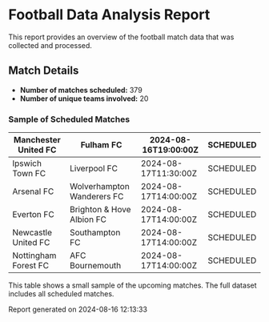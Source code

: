 # Football Data Analysis Report

This report provides an overview of the football match data that was collected and processed.

## Match Details

- **Number of matches scheduled:** 379
- **Number of unique teams involved:** 20

### Sample of Scheduled Matches

| Manchester United FC | Fulham FC | 2024-08-16T19:00:00Z | SCHEDULED |
|---|---|---|---|
| Ipswich Town FC | Liverpool FC | 2024-08-17T11:30:00Z | SCHEDULED |
| Arsenal FC | Wolverhampton Wanderers FC | 2024-08-17T14:00:00Z | SCHEDULED |
| Everton FC | Brighton & Hove Albion FC | 2024-08-17T14:00:00Z | SCHEDULED |
| Newcastle United FC | Southampton FC | 2024-08-17T14:00:00Z | SCHEDULED |
| Nottingham Forest FC | AFC Bournemouth | 2024-08-17T14:00:00Z | SCHEDULED |

This table shows a small sample of the upcoming matches. The full dataset includes all scheduled matches.

Report generated on 2024-08-16 12:13:33
